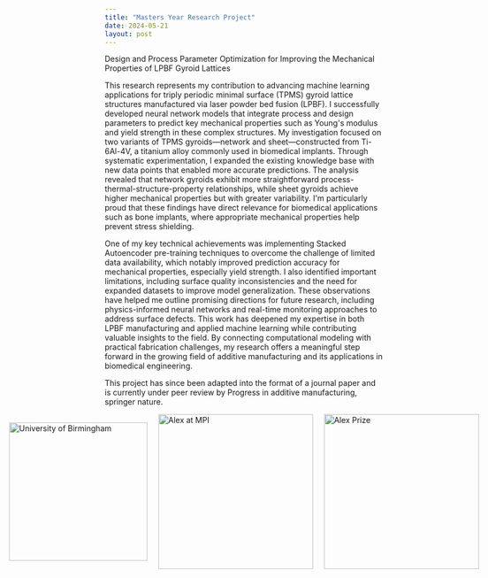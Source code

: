 ```yaml
---
title: "Masters Year Research Project"
date: 2024-05-21
layout: post
---
```

Design and Process Parameter Optimization for Improving the Mechanical Properties of LPBF Gyroid Lattices

This research represents my contribution to advancing machine learning applications for triply periodic minimal surface (TPMS) gyroid lattice structures manufactured via laser powder bed fusion (LPBF). 
I successfully developed neural network models that integrate process and design parameters to predict key mechanical properties such as Young's modulus and yield strength in these complex structures.
My investigation focused on two variants of TPMS gyroids—network and sheet—constructed from Ti-6Al-4V, a titanium alloy commonly used in biomedical implants. 
Through systematic experimentation, I expanded the existing knowledge base with new data points that enabled more accurate predictions. The analysis revealed that network gyroids exhibit more straightforward process-thermal-structure-property relationships, while sheet gyroids achieve higher mechanical properties but with greater variability. I'm particularly proud that these findings have direct relevance for biomedical applications such as bone implants, where appropriate mechanical properties help prevent stress shielding.

One of my key technical achievements was implementing Stacked Autoencoder pre-training techniques to overcome the challenge of limited data availability, which notably improved prediction accuracy for mechanical properties, especially yield strength. 
I also identified important limitations, including surface quality inconsistencies and the need for expanded datasets to improve model generalization. 
These observations have helped me outline promising directions for future research, including physics-informed neural networks and real-time monitoring approaches to address surface defects.
This work has deepened my expertise in both LPBF manufacturing and applied machine learning while contributing valuable insights to the field.
By connecting computational modeling with practical fabrication challenges, my research offers a meaningful step forward in the growing field of additive manufacturing and its applications in biomedical engineering.

This project has since been adapted into the format of a journal paper and is currently under peer review by Progress in additive manufacturing, springer nature.

<div style="display: flex; gap: 20px; align-items: center; justify-content: center;">
  <img src="https://alexdawes-01.github.io/AlexDawes-Engineering_Portfolio/assets/images/UOB-logo.PNG" alt="University of Birmingham" width="250" />
  <img src="https://alexdawes-01.github.io/AlexDawes-Engineering_Portfolio/assets/images/Alex_MPI.PNG" alt="Alex at MPI" width="280" />
  <img src="https://alexdawes-01.github.io/AlexDawes-Engineering_Portfolio/assets/images/Alex-Prize.PNG" alt="Alex Prize" width="280" />
</div>
